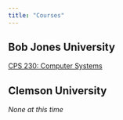 ```yaml
---
title: "Courses"
---
```


## Bob Jones University

[CPS 230: Computer Systems](/course/bju/cps230/)

## Clemson University

_None at this time_